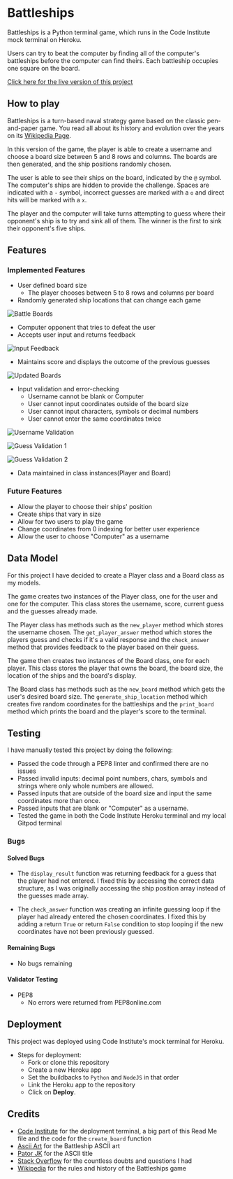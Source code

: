 # Battleships

Battleships is a Python terminal game, which runs in the Code Institute mock terminal on Heroku.

Users can try to beat the computer by finding all of the computer's battleships before the computer can find theirs. Each battleship occupies one square on the board.

[Click here for the live version of this project](https://battleships-diogo.herokuapp.com/)


## How to play

Battleships is a turn-based naval strategy game based on the classic pen-and-paper game. You read all about its history and evolution over the years on its [Wikipedia Page](https://en.wikipedia.org/wiki/Battleship_(game)).

In this version of the game, the player is able to create a username and choose a board size between 5 and 8 rows and columns. The boards are then generated, and the ship positions randomly chosen.

The user is able to see their ships on the board, indicated by the `@` symbol. The computer's ships are hidden to provide the challenge. Spaces are indicated with a `-` symbol, incorrect guesses are marked with a `o` and direct hits will be marked with a `x`.

The player and the computer will take turns attempting to guess where their opponent's ship is to try and sink all of them. The winner is the first to sink their opponent's five ships.

## Features

### Implemented Features


- User defined board size
    - The player chooses between 5 to 8 rows and columns per board
- Randomly generated ship locations that can change each game

![Battle Boards](/assets/images/Battleships%20boards.png)

- Computer opponent that tries to defeat the user
- Accepts user input and returns feedback

![Input Feedback](/assets/images/Input%20feedback.png)

- Maintains score and displays the outcome of the previous guesses

![Updated Boards](/assets/images/Updated%20boards.png)

- Input validation and error-checking
    - Username cannot be blank or Computer
    - User cannot input coordinates outside of the board size
    - User cannot input characters, symbols or decimal numbers
    - User cannot enter the same coordinates twice

![Username Validation](/assets/images/Username%20validation.png)

![Guess Validation 1](/assets/images/Guess%20validation%201.png)

![Guess Validation 2](/assets/images/Guess%20validation%202.png)

- Data maintained in class instances(Player and Board)

### Future Features

- Allow the player to choose their ships' position
- Create ships that vary in size
- Allow for two users to play the game
- Change coordinates from 0 indexing for better user experience
- Allow the user to choose "Computer" as a username

## Data Model

For this project I have decided to create a Player class and a Board class as my models. 

The game creates two instances of the Player class, one for the user and one for the computer. This class stores the username, score, current guess and the guesses already made.

The Player class has methods such as the `new_player` method which stores the username chosen. The `get_player_answer` method which stores the players guess and checks if it's a valid response and the `check_answer` method that provides feedback to the player based on their guess.

The game then creates two instances of the Board class, one for each player. This class stores the player that owns the board, the board size, the location of the ships and the board's display.

The Board class has methods such as the `new_board` method which gets the user's desired board size. The `generate_ship_location` method which creates five random coordinates for the battleships and the `print_board` method which prints the board and the player's score to the terminal.

## Testing

I have manually tested this project by doing the following:
  - Passed the code through a PEP8 linter and confirmed there are no issues
  - Passed invalid inputs: decimal point numbers, chars, symbols and strings where only whole numbers are allowed.
  - Passed inputs that are outside of the board size and input the same coordinates more than once.
  - Passed inputs that are blank or "Computer" as a username.
  - Tested the game in both the Code Institute Heroku terminal and my local Gitpod terminal

### Bugs

#### Solved Bugs

  - The `display_result` function was returning feedback for a guess that the player had not entered. I fixed this by accessing the correct data structure, as I was originally accessing the ship position array instead of the guesses made array.

  - The `check_answer` function was creating an infinite guessing loop if the player had already entered the chosen coordinates. I fixed this by adding a return `True` or return `False` condition to stop looping if the new coordinates have not been previously guessed.

#### Remaining Bugs

  - No bugs remaining

#### Validator Testing

  - PEP8
    - No errors were returned from PEP8online.com

## Deployment

This project was deployed using Code Institute's mock terminal for Heroku.

  - Steps for deployment:
    - Fork or clone this repository
    - Create a new Heroku app
    - Set the buildbacks to `Python` and `NodeJS` in that order
    - Link the Heroku app to the repository
    - Click on __Deploy__.

## Credits

- [Code Institute](https://codeinstitute.net/) for the deployment terminal, a big part of this Read Me file and the code for the `create_board` function
- [Ascii Art](https://www.asciiart.eu/vehicles/navy) for the Battleship ASCII art
- [Pator JK](https://patorjk.com/software/taag/#p=display&v=0&f=Slant&t=Battleships) for the ASCII title
- [Stack Overflow](https://stackoverflow.com/) for the countless doubts and questions I had
- [Wikipedia](https://en.wikipedia.org/wiki/Battleship_(game)) for the rules and history of the Battleships game